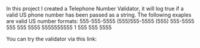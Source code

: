 In this project I created a Telephone Number Validator, it will log true if a valid US phone number has been passed as a string. The following exaples are valid US number formats:
555-555-5555
(555)555-5555
(555) 555-5555
555 555 5555
5555555555
1 555 555 5555

You can try the validator via this link:
